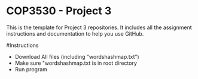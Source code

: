 <H1> COP3530 - Project 3 </h1>
This is the template for Project 3 repositories. It includes all the assignment instructions and documentation to help you use GitHub.

#Instructions
- Download All files (including "wordshashmap.txt")
- Make sure "wordshashmap.txt is in root directory
- Run program
